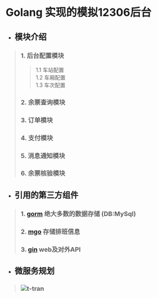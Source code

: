 # Golang 实现的模拟12306后台
* ## 模块介绍
>### 1. 后台配置模块
>>    1.1 车站配置  
    1.2 车厢配置  
    1.3 车次配置
>### 2. 余票查询模块
>### 3. 订单模块
>### 4. 支付模块
>### 5. 消息通知模块
>### 6. 余票核验模块

* ## 引用的第三方组件
>### 1. [gorm](https://github.com/jinzhu/grom) 绝大多数的数据存储 (DB:MySql)
>### 2. [mgo](https://gopkg.in/mgo.v2)  存储排班信息
>### 3. [gin](https://github.com/gin-gonic/gin) web及对外API

* ## 微服务规划
>### ![t-tran](https://thumbnail0.baidupcs.com/thumbnail/515f2eed97d78eaf7d6a02666aba40f3?fid=472066166-250528-79704286565942&time=1551020400&rt=sh&sign=FDTAER-DCb740ccc5511e5e8fedcff06b081203-iH9iPnvXPLC0lyQNaSG5KxX6kyY%3D&expires=8h&chkv=0&chkbd=0&chkpc=&dp-logid=1274843323010150927&dp-callid=0&size=c710_u400&quality=100&vuk=-&ft=video)
